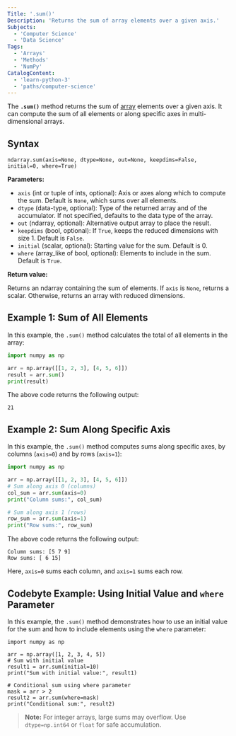 ```yaml
---
Title: '.sum()'
Description: 'Returns the sum of array elements over a given axis.'
Subjects:
  - 'Computer Science'
  - 'Data Science'
Tags:
  - 'Arrays'
  - 'Methods'
  - 'NumPy'
CatalogContent:
  - 'learn-python-3'
  - 'paths/computer-science'
---
```


The **`.sum()`** method returns the sum of [array](https://www.codecademy.com/resources/docs/numpy/ndarray) elements over a given axis. It can compute the sum of all elements or along specific axes in multi-dimensional arrays.

## Syntax

```pseudo
ndarray.sum(axis=None, dtype=None, out=None, keepdims=False, initial=0, where=True)
```

**Parameters:**

- `axis` (int or tuple of ints, optional): Axis or axes along which to compute the sum. Default is `None`, which sums over all elements.
- `dtype` (data-type, optional): Type of the returned array and of the accumulator. If not specified, defaults to the data type of the array.
- `out` (ndarray, optional): Alternative output array to place the result.
- `keepdims` (bool, optional): If `True`, keeps the reduced dimensions with size 1. Default is `False`.
- `initial` (scalar, optional): Starting value for the sum. Default is 0.
- `where` (array_like of bool, optional): Elements to include in the sum. Default is `True`.

**Return value:**

Returns an ndarray containing the sum of elements. If `axis` is `None`, returns a scalar. Otherwise, returns an array with reduced dimensions.

## Example 1: Sum of All Elements

In this example, the `.sum()` method calculates the total of all elements in the array:

```py
import numpy as np

arr = np.array([[1, 2, 3], [4, 5, 6]])
result = arr.sum()
print(result)
```

The above code returns the following output:

```shell
21
```

## Example 2: Sum Along Specific Axis

In this example, the `.sum()` method computes sums along specific axes, by columns (`axis=0`) and by rows (`axis=1`):

```py
import numpy as np

arr = np.array([[1, 2, 3], [4, 5, 6]])
# Sum along axis 0 (columns)
col_sum = arr.sum(axis=0)
print("Column sums:", col_sum)

# Sum along axis 1 (rows)
row_sum = arr.sum(axis=1)
print("Row sums:", row_sum)
```

The above code returns the following output:

```shell
Column sums: [5 7 9]
Row sums: [ 6 15]
```

Here, `axis=0` sums each column, and `axis=1` sums each row.

## Codebyte Example: Using Initial Value and `where` Parameter

In this example, the `.sum()` method demonstrates how to use an initial value for the sum and how to include elements using the `where` parameter:

```codebyte/python
import numpy as np

arr = np.array([1, 2, 3, 4, 5])
# Sum with initial value
result1 = arr.sum(initial=10)
print("Sum with initial value:", result1)

# Conditional sum using where parameter
mask = arr > 2
result2 = arr.sum(where=mask)
print("Conditional sum:", result2)
```

> **Note:** For integer arrays, large sums may overflow. Use `dtype=np.int64` or `float` for safe accumulation.
